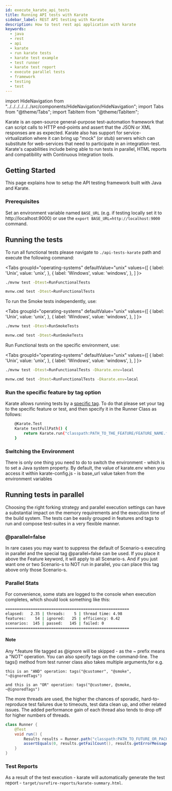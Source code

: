 ```yaml
---
id: execute_karate_api_tests
title: Running API tests with Karate
sidebar_label: REST API testing with Karate
description: How to test rest api application with karate
keywords:
  - java
  - rest 
  - api
  - karate
  - run karate tests
  - karate test example
  - test runner
  - karate test report
  - execute parallel tests
  - framework
  - testing
  - test
---
```


import HideNavigation  from "../../../../../../src/components/HideNavigation/HideNavigation";
import Tabs from "@theme/Tabs";
import TabItem from "@theme/TabItem";

Karate is an open-source general-purpose test-automation framework that can script calls to HTTP end-points and assert that the JSON or XML responses are as expected. Karate also has support for service-virtualization where it can bring up "mock" (or stub) servers which can substitute for web-services that need to participate in an integration-test. Karate's capabilities include being able to run tests in parallel, HTML reports and compatibility with Continuous Integration tools.

## Getting Started

This page explains how to setup the API testing framework built with Java and Karate.

### Prerequisites

Set an environment variable named `BASE_URL` (e.g. if testing locally set it to http://localhost:9000) or use the `export BASE_URL=http://localhost:9000` command.

## Running the tests

To run all functional tests please navigate to `./api-tests-karate` path and execute the following command:

<Tabs
  groupId="operating-systems"
  defaultValue="unix"
  values={[
    { label: 'Unix', value: 'unix', },
    { label: 'Windows', value: 'windows', },
  ]
}>
 <TabItem value="unix">

 ```bash
 ./mvnw test -Dtest=RunFunctionalTests
 ```

 </TabItem>
<TabItem value="windows">

 ```bash
 mvnw.cmd test -Dtest=RunFunctionalTests
 ```

 </TabItem>
 </Tabs>

 To run the Smoke tests independently, use:

<Tabs
  groupId="operating-systems"
  defaultValue="unix"
  values={[
    { label: 'Unix', value: 'unix', },
    { label: 'Windows', value: 'windows', },
  ]
}>
 <TabItem value="unix">

 ```bash
 ./mvnw test -Dtest=RunSmokeTests
 ```

 </TabItem>
<TabItem value="windows">

 ```bash
 mvnw.cmd test -Dtest=RunSmokeTests
 ```

 </TabItem>
 </Tabs>

 Run Functional tests on the specific environment, use:

<Tabs
  groupId="operating-systems"
  defaultValue="unix"
  values={[
    { label: 'Unix', value: 'unix', },
    { label: 'Windows', value: 'windows', },
  ]
}>
 <TabItem value="unix">

 ```bash
 ./mvnw test -Dtest=RunFunctionalTests -Dkarate.env=local
 ```

 </TabItem>
<TabItem value="windows">

 ```bash
 mvnw.cmd test -Dtest=RunFunctionalTests -Dkarate.env=local
 ```

 </TabItem>
 </Tabs>

### Run the specific feature by tag option

Karate allows running tests by a [specific tag](https://intuit.github.io/karate/#tags). To do that please set your tag to the specific feature or test, and then specify it in the Runner Class as follows:

```bash
    @Karate.Test
    Karate testFullPath() {
        return Karate.run("classpath:PATH_TO_THE_FEATURE/FEATURE_NAME.feature").tags("@TAG");
    }
```

### Switching the Environment

There is only one thing you need to do to switch the environment - which is to set a Java system property.
By default, the value of karate.env when you access it within karate-config.js - is base_url value taken from the environment variables

## Running tests in parallel

Choosing the right forking strategy and parallel execution settings can have a substantial impact on the memory requirements and the execution time of the build system.
The tests can be easily grouped in features and tags to run and compose test-suites in a very flexible manner.

### @parallel=false

In rare cases you may want to suppress the default of Scenario-s executing in parallel and the special tag @parallel=false can be used. If you place it above the Feature keyword, it will apply to all Scenario-s. And if you just want one or two Scenario-s to NOT run in parallel, you can place this tag above only those Scenario-s.

### Parallel Stats

For convenience, some stats are logged to the console when execution completes, which should look something like this:

```bash
======================================================
elapsed:   2.35 | threads:    5 | thread time: 4.98
features:    54 | ignored:   25 | efficiency: 0.42
scenarios:  145 | passed:   145 | failed: 0
======================================================
```

#### Note

 Any *.feature file tagged as @ignore will be skipped - as the ~ prefix means a "NOT" operation.
 You can also specify tags on the command-line. The tags() method from test runner class also takes multiple arguments,for e.g.

 `this is an "AND" operation: tags("@customer", "@smoke", "~@ignoredTags")`

 `and this is an "OR" operation: tags("@customer, @smoke, ~@ignoredTags")`

 The more threads are used, the higher the chances of sporadic, hard-to-reproduce test failures due to timeouts, test data clean up, and other related issues.
 The added performance gain of each thread also tends to drop off for higher numbers of threads.

 ```java
 class Runner {
     @Test
     void run() {
         Results results = Runner.path("classpath:PATH_TO_FUTURE_OR_PACKAGE").tags("~@ignoredTags", "@YourTag").parallel(1);
         assertEquals(0, results.getFailCount(), results.getErrorMessages());
     }
 }
 ```

### Test Reports

 As a result of the test execution - karate will automatically generate the test report - `target/surefire-reports/karate-summary.html`.
 
<HideNavigation next />
